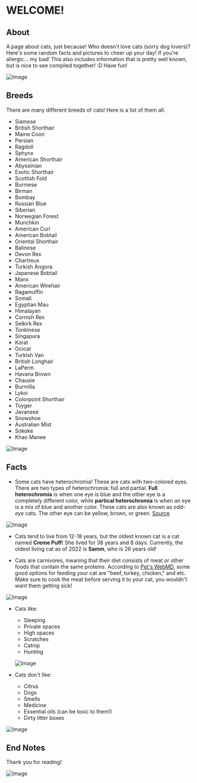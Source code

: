 # WELCOME!

## About
A page about cats, just because! Who doesn't love cats (sorry dog lovers)? Here's some random facts and pictures to cheer up your day! If you're allergic... my bad! This also includes information that is pretty well known, but is nice to see compiled together! :D
Have fun!

![Image](https://upload.wikimedia.org/wikipedia/commons/b/b8/Cute_cat_%281698598876%29.jpg)

## Breeds
There are many different breeds of cats! Here is a list of them all.
- Siamese
- British Shorthair
- Maine Coon
- Persian
- Ragdoll
- Sphynx
- American Shorthair
- Abyssinian
- Exotic Shorthair
- Scottish Fold
- Burmese
- Birman
- Bombay
- Russian Blue
- Siberian
- Norwegian Forest
- Munchkin
- American Curl
- American Bobtail
- Oriental Shorthair
- Balinese
- Devon Rex
- Chartreux
- Turkish Angora
- Japanese Bobtail
- Manx
- American Wirehair
- Ragamuffin
- Somali
- Egyptian Mau
- Himalayan
- Cornish Rex
- Selkirk Rex
- Tonkinese
- Singapura
- Korat
- Ocicat
- Turkish Van
- British Longhair
- LaPerm
- Havana Brown
- Chausie
- Burmilla
- Lykoi
- Colorpoint Shorthair
- Toyger
- Javanese
- Snowshoe
- Australian Mist
- Sokoke
- Khao Manee

![Image](https://live.staticflickr.com/2837/33441705594_9005ebc0ba_b.jpg)

## Facts
- Some cats have heterochromia! These are cats with two-colored eyes. There are two types of heterochromia: full and partial. **Full heterochromia** is when one eye is blue and the other eye is a completely different color, while **partical heterochromia** is when an eye is a mix of blue and another color. These cats are also known as _odd-eye_ cats. The other eye can be yellow, brown, or green.
[Source](https://en.wikipedia.org/wiki/Odd-eyed_cat)

![Image](https://upload.wikimedia.org/wikipedia/commons/6/69/June_odd-eyed-cat_cropped.jpg)

- Cats tend to live from 12-18 years, but the oldest known cat is a cat named **Creme Puff**! She lived for 38 years and 8 days. Currently, the oldest living cat as of 2022 is **Samm**, who is 26 years old!

- Cats are carnivores, meaning that their diet consists of meat or other foods that contain the same proteins. According to [Pet's WebMD](https://pets.webmd.com/cats), some good options for feeding your cat are "beef, turkey, chicken," and etc. Make sure to cook the meat before serving it to your cat, you wouldn't want them getting sick! 

![Image](https://images.pexels.com/photos/7453386/pexels-photo-7453386.jpeg)

- Cats like:
  - Sleeping
  - Private spaces
  - High spaces
  - Scratches
  - Catnip
  - Hunting
  
  ![Image](https://live.staticflickr.com/65535/49681641278_39a3783443_b.jpg)

- Cats don't like:
  - Citrus
  - Dogs
  - Smells
  - Medicine
  - Essential oils (can be toxic to them!)
  - Dirty litter boxes

![Image](https://live.staticflickr.com/2913/14765131371_027eb3dd14_b.jpg)

## End Notes

Thank you for reading!

![Image](https://www.publicdomainpictures.net/pictures/50000/nahled/sad-cat.jpg)
